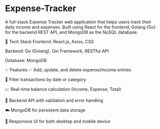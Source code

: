 # Expense-Tracker


A full-stack Expense Tracker web application that helps users track their daily income and expenses. Built using React for the frontend, Golang (Go) for the backend REST API, and MongoDB as the NoSQL database.

🔧 Tech Stack
Frontend: React.js, Axios, CSS

Backend: Go (Golang), Gin Framework, RESTful API

Database: MongoDB

✨ Features
✅ Add, update, and delete expense/income entries

📅 Filter transactions by date or category

📈 Real-time balance calculation (Income, Expense, Total)

🔐 Backend API with validation and error handling

☁️ MongoDB for persistent data storage

🧭 Responsive UI for both desktop and mobile device
